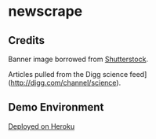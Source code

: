 # newscrape

## Credits

Banner image borrowed from [Shutterstock](https://www.shutterstock.com/).

Articles pulled from the Digg science feed](http://digg.com/channel/science).

## Demo Environment

[Deployed on Heroku](https://young-ravine-57335.herokuapp.com/)

